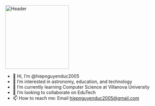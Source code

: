 <a href="http://positivevsnegative.pythonanywhere.com/">
  <img src="https://github.com/hiepnguyenduc2005/hiepnguyenduc2005/assets/130782979/278853198-5dd6aa47-df46-45f4-8806-a4e1e7008fcf.jpg" alt="Header" title="Header" width="200">
</a>

- 👋 Hi, I’m @hiepnguyenduc2005
- 👀 I’m interested in astronomy, education, and technology
- 🌱 I’m currently learning Computer Science at Villanova University
- 💞️ I’m looking to collaborate on EduTech
- 📫 How to reach me: Email hiepnguyenduc2005@gmail.com

<!---
hiepnguyenduc2005/hiepnguyenduc2005 is a ✨ special ✨ repository because its `README.md` (this file) appears on your GitHub profile.
You can click the Preview link to take a look at your changes.
--->
